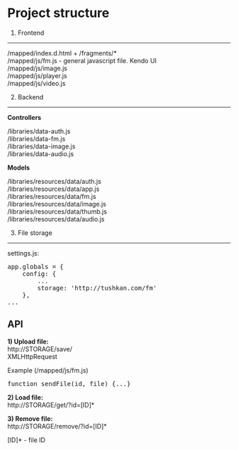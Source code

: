 Project structure
=================================

1. Frontend
-----  

/mapped/index.d.html + /fragments/*  
/mapped/js/fm.js - general javascript file. Kendo UI  
/mapped/js/image.js  
/mapped/js/player.js  
/mapped/js/video.js  


2. Backend
-----  
**Controllers**

/libraries/data-auth.js  
/libraries/data-fm.js  
/libraries/data-image.js  
/libraries/data-audio.js  

**Models**  

/libraries/resources/data/auth.js  
/libraries/resources/data/app.js  
/libraries/resources/data/fm.js  
/libraries/resources/data/image.js  
/libraries/resources/data/thumb.js  
 /libraries/resources/data/audio.js  

3. File storage
-----  

settings.js:  
<pre>
app.globals = {
    config: {
        ...
        storage: 'http://tushkan.com/fm'
    },
...
</pre>

API
---
**1) Upload file:**  
http://STORAGE/save/  
XMLHttpRequest  

Example (/mapped/js/fm.js)
<pre>function sendFile(id, file) {...}</pre>

**2) Load file:**  
http://STORAGE/get/?id=[ID]*  


**3) Remove file:**  
http://STORAGE/remove/?id=[ID]*  

[ID]* - file ID